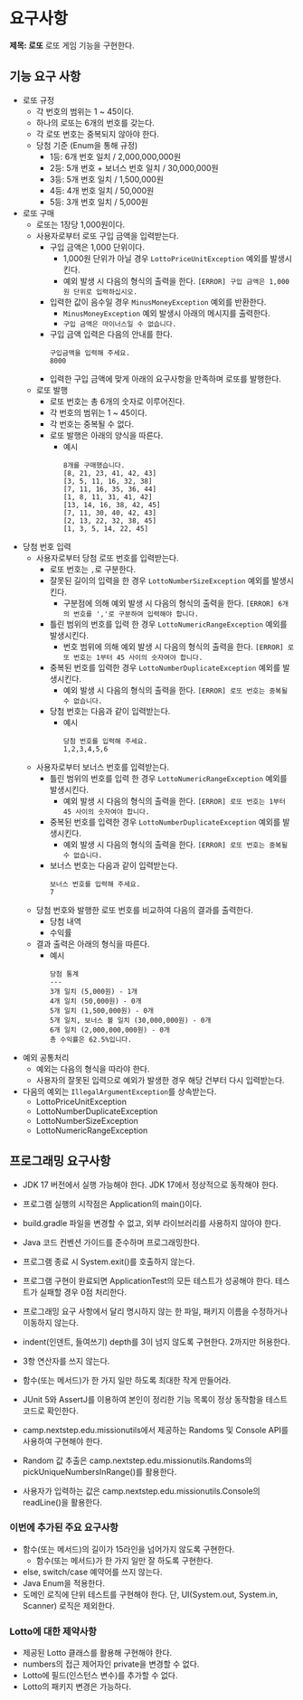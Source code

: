 # 요구사항

**제목: 로또**
로또 게임 기능을 구현한다.

## 기능 요구 사항

- 로또 규정
    - 각 번호의 범위는 1 ~ 45이다.
    - 하나의 로또는 6개의 번호를 갖는다.
    - 각 로또 번호는 중복되지 않아야 한다.
    - 당첨 기준 (Enum을 통해 규정)
        - 1등: 6개 번호 일치 / 2,000,000,000원
        - 2등: 5개 번호 + 보너스 번호 일치 / 30,000,000원
        - 3등: 5개 번호 일치 / 1,500,000원
        - 4등: 4개 번호 일치 / 50,000원
        - 5등: 3개 번호 일치 / 5,000원
- 로또 구매
    - 로또는 1장당 1,000원이다.
    - 사용자로부터 로또 구입 금액을 입력받는다.
        - 구입 금액은 1,000 단위이다.
            - 1,000원 단위가 아닐 경우 `LottoPriceUnitException` 예외를 발생시킨다.
            - 예외 발생 시 다음의 형식의 출력을 한다. `[ERROR] 구입 금액은 1,000원 단위로 입력하십시오.`
        - 입력한 값이 음수일 경우 `MinusMoneyException` 예외를 반환한다.
            - `MinusMoneyException` 예외 발생시 아래의 메시지를 출력한다.
            - `구입 금액은 마이너스일 수 없습니다.`
        - 구입 금액 입력은 다음의 안내를 한다.
          ```
          구입금액을 입력해 주세요.
          8000
          ```
        - 입력한 구입 금액에 맞게 아래의 요구사항을 만족하며 로또를 발행한다.
    - 로또 발행
        - 로또 번호는 총 6개의 숫자로 이루어진다.
        - 각 번호의 범위는 1 ~ 45이다.
        - 각 번호는 중복될 수 없다.
        - 로또 발행은 아래의 양식을 따른다.
            - 예시
              ```
              8개를 구매했습니다.
              [8, 21, 23, 41, 42, 43]
              [3, 5, 11, 16, 32, 38]
              [7, 11, 16, 35, 36, 44]
              [1, 8, 11, 31, 41, 42]
              [13, 14, 16, 38, 42, 45]
              [7, 11, 30, 40, 42, 43]
              [2, 13, 22, 32, 38, 45]
              [1, 3, 5, 14, 22, 45]
              ```
- 당첨 번호 입력
    - 사용자로부터 당첨 로또 번호를 입력받는다.
        - 로또 번호는 `,`로 구분한다.
        - 잘못된 길이의 입력을 한 경우 `LottoNumberSizeException` 예외를 발생시킨다.
            - 구분점에 의해 예외 발생 시 다음의 형식의 출력을 한다. `[ERROR] 6개의 번호를 ','로 구분하여 입력해야 합니다.`
        - 틀린 범위의 번호를 입력 한 경우 `LottoNumericRangeException` 예외를 발생시킨다.
            - 번호 범위에 의해 예외 발생 시 다음의 형식의 출력을 한다. `[ERROR] 로또 번호는 1부터 45 사이의 숫자여야 합니다.`
        - 중복된 번호를 입력한 경우 `LottoNumberDuplicateException` 예외를 발생시킨다.
            - 예외 발생 시 다음의 형식의 출력을 한다. `[ERROR] 로또 번호는 중복될 수 없습니다.`
        - 당첨 번호는 다음과 같이 입력받는다.
            - 예시
                ```
                당첨 번호를 입력해 주세요.
                1,2,3,4,5,6
                ```
    - 사용자로부터 보너스 번호를 입력받는다.
        - 틀린 범위의 번호를 입력 한 경우 `LottoNumericRangeException` 예외를 발생시킨다.
            - 예외 발생 시 다음의 형식의 출력을 한다. `[ERROR] 로또 번호는 1부터 45 사이의 숫자여야 합니다.`
        - 중복된 번호를 입력한 경우 `LottoNumberDuplicateException` 예외를 발생시킨다.
            - 예외 발생 시 다음의 형식의 출력을 한다. `[ERROR] 로또 번호는 중복될 수 없습니다.`
        - 보너스 번호는 다음과 같이 입력받는다.
            ```
            보너스 번호를 입력해 주세요.
            7
            ```
    - 당첨 번호와 발행한 로또 번호를 비교하여 다음의 결과를 출력한다.
        - 당첨 내역
        - 수익률
    - 결과 출력은 아래의 형식을 따른다.
        - 예시
            ```
            당첨 통계
            ---
            3개 일치 (5,000원) - 1개
            4개 일치 (50,000원) - 0개
            5개 일치 (1,500,000원) - 0개
            5개 일치, 보너스 볼 일치 (30,000,000원) - 0개
            6개 일치 (2,000,000,000원) - 0개
            총 수익률은 62.5%입니다.
           ```
- 예외 공통처리
    - 예외는 다음의 형식을 따라야 한다.
    - 사용자의 잘못된 입력으로 예외가 발생한 경우 해당 건부터 다시 입력받는다.
- 다음의 예외는 `IllegalArgumentException`를 상속받는다.
    - LottoPriceUnitException
    - LottoNumberDuplicateException
    - LottoNumberSizeException
    - LottoNumericRangeException

## 프로그래밍 요구사항

- JDK 17 버전에서 실행 가능해야 한다. JDK 17에서 정상적으로 동작해야 한다.
- 프로그램 실행의 시작점은 Application의 main()이다.
- build.gradle 파일을 변경할 수 없고, 외부 라이브러리를 사용하지 않아야 한다.
- Java 코드 컨벤션 가이드를 준수하며 프로그래밍한다.
- 프로그램 종료 시 System.exit()를 호출하지 않는다.
- 프로그램 구현이 완료되면 ApplicationTest의 모든 테스트가 성공해야 한다. 테스트가 실패할 경우 0점 처리한다.
- 프로그래밍 요구 사항에서 달리 명시하지 않는 한 파일, 패키지 이름을 수정하거나 이동하지 않는다.
- indent(인덴트, 들여쓰기) depth를 3이 넘지 않도록 구현한다. 2까지만 허용한다.
- 3항 연산자를 쓰지 않는다.
- 함수(또는 메서드)가 한 가지 일만 하도록 최대한 작게 만들어라.
- JUnit 5와 AssertJ를 이용하여 본인이 정리한 기능 목록이 정상 동작함을 테스트 코드로 확인한다.

- camp.nextstep.edu.missionutils에서 제공하는 Randoms 및 Console API를 사용하여 구현해야 한다.
- Random 값 추출은 camp.nextstep.edu.missionutils.Randoms의 pickUniqueNumbersInRange()를 활용한다.
- 사용자가 입력하는 값은 camp.nextstep.edu.missionutils.Console의 readLine()을 활용한다.

### 이번에 추가된 주요 요구사항

- 함수(또는 메서드)의 길이가 15라인을 넘어가지 않도록 구현한다.
    - 함수(또는 메서드)가 한 가지 일만 잘 하도록 구현한다.
- else, switch/case 예약어를 쓰지 않는다.
- Java Enum을 적용한다.
- 도메인 로직에 단위 테스트를 구현해야 한다. 단, UI(System.out, System.in, Scanner) 로직은 제외한다.

### Lotto에 대한 제약사항

- 제공된 Lotto 클래스를 활용해 구현해야 한다.
- numbers의 접근 제어자인 private을 변경할 수 없다.
- Lotto에 필드(인스턴스 변수)를 추가할 수 없다.
- Lotto의 패키지 변경은 가능하다.